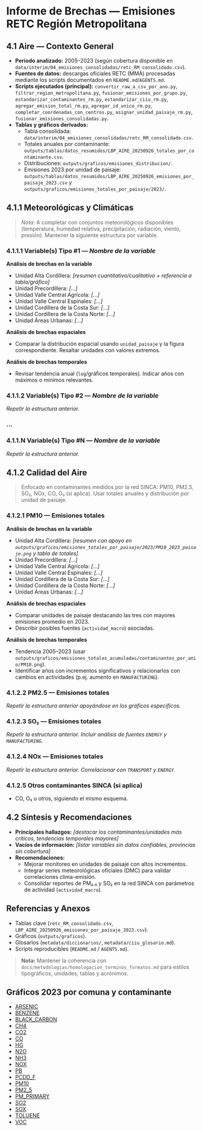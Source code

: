 # Informe de Brechas — Emisiones RETC Región Metropolitana

## 4.1 Aire — Contexto General
- **Periodo analizado:** 2005–2023 (según cobertura disponible en `data/interim/04_emisiones_consolidadas/retc_RM_consolidado.csv`).
- **Fuentes de datos:** descargas oficiales RETC (MMA) procesadas mediante los scripts documentados en `README.md`/`AGENTS.md`.
- **Scripts ejecutados (principal):** `convertir_raw_a_csv_por_ano.py`, `filtrar_region_metropolitana.py`, `fusionar_emisiones_por_grupo.py`, `estandarizar_contaminantes_rm.py`, `estandarizar_ciiu_rm.py`, `agregar_emision_total_rm.py`, `agregar_id_unico_rm.py`, `completar_coordenadas_con_centros.py`, `asignar_unidad_paisaje_rm.py`, `fusionar_emisiones_consolidadas.py`.
- **Tablas y gráficos derivados:**
  - Tabla consolidada: `data/interim/04_emisiones_consolidadas/retc_RM_consolidado.csv`.
  - Totales anuales por contaminante: `outputs/tablas/datos_resumidos/LBP_AIRE_20250926_totales_por_contaminante.csv`.
  - Distribuciones: `outputs/graficos/emisiones_distribucion/`.
  - Emisiones 2023 por unidad de paisaje: `outputs/tablas/datos_resumidos/LBP_AIRE_20250926_emisiones_por_paisaje_2023.csv` y `outputs/graficos/emisiones_totales_por_paisaje/2023/`.

## 4.1.1 Meteorológicas y Climáticas

> *Nota:* A completar con conjuntos meteorológicos disponibles (temperatura, humedad relativa, precipitación, radiación, viento, presión). Mantener la siguiente estructura por variable.

### 4.1.1.1 Variable(s) Tipo #1 — *Nombre de la variable*
**Análisis de brechas en la variable**  
- Unidad Alta Cordillera: _[resumen cuantitativo/cualitativo + referencia a tabla/gráfico]_  
- Unidad Precordillera: _[...]_  
- Unidad Valle Central Agrícola: _[...]_  
- Unidad Valle Central Espinales: _[...]_  
- Unidad Cordillera de la Costa Sur: _[...]_  
- Unidad Cordillera de la Costa Norte: _[...]_  
- Unidad Áreas Urbanas: _[...]_

**Análisis de brechas espaciales**  
- Comparar la distribución espacial usando `unidad_paisaje` y la figura correspondiente. Resaltar unidades con valores extremos.

**Análisis de brechas temporales**  
- Revisar tendencia anual (`log`/gráficos temporales). Indicar años con máximos o mínimos relevantes.

### 4.1.1.2 Variable(s) Tipo #2 — *Nombre de la variable*
_Repetir la estructura anterior._

### …
### 4.1.1.N Variable(s) Tipo #N — *Nombre de la variable*
_Repetir la estructura anterior._

## 4.1.2 Calidad del Aire

> Enfocado en contaminantes medidos por la red SINCA: PM10, PM2.5, SO₂, NOx, CO, O₃ (si aplica). Usar totales anuales y distribución por unidad de paisaje.

### 4.1.2.1 PM10 — Emisiones totales
**Análisis de brechas en la variable**  
- Unidad Alta Cordillera: _[resumen con apoyo en `outputs/graficos/emisiones_totales_por_paisaje/2023/PM10_2023_paisaje.png` y tabla de totales]_  
- Unidad Precordillera: _[...]_  
- Unidad Valle Central Agrícola: _[...]_  
- Unidad Valle Central Espinales: _[...]_  
- Unidad Cordillera de la Costa Sur: _[...]_  
- Unidad Cordillera de la Costa Norte: _[...]_  
- Unidad Áreas Urbanas: _[...]_

**Análisis de brechas espaciales**  
- Comparar unidades de paisaje destacando las tres con mayores emisiones promedio en 2023.  
- Describir posibles fuentes (`actividad_macro`) asociadas.

**Análisis de brechas temporales**  
- Tendencia 2005–2023 (usar `outputs/graficos/emisiones_totales_acumuladas/contaminantes_por_anio/PM10.png`).  
- Identificar años con incrementos significativos y relacionarlos con cambios en actividades (p.ej. aumento en `MANUFACTURING`).

### 4.1.2.2 PM2.5 — Emisiones totales
_Repetir la estructura anterior apoyándose en los gráficos específicos._

### 4.1.2.3 SO₂ — Emisiones totales
_Repetir la estructura anterior. Incluir análisis de fuentes `ENERGY` y `MANUFACTURING`._

### 4.1.2.4 NOx — Emisiones totales
_Repetir la estructura anterior. Correlacionar con `TRANSPORT` y `ENERGY`._

### 4.1.2.5 Otros contaminantes SINCA (si aplica)
- CO, O₃ u otros, siguiendo el mismo esquema.

## 4.2 Síntesis y Recomendaciones
- **Principales hallazgos:** _[destacar los contaminantes/unidades más críticos, tendencias temporales mayores]_  
- **Vacíos de información:** _[listar variables sin datos confiables, provincias sin cobertura]_  
- **Recomendaciones:**
  - Mejorar monitoreo en unidades de paisaje con altos incrementos.  
  - Integrar series meteorológicas oficiales (DMC) para validar correlaciones clima-emisión.  
  - Consolidar reportes de PM₂․₅ y SO₂ en la red SINCA con parámetros de actividad (`actividad_macro`).

## Referencias y Anexos
- Tablas clave (`retc_RM_consolidado.csv`, `LBP_AIRE_20250926_emisiones_por_paisaje_2023.csv`).
- Gráficos (`outputs/graficos`).
- Glosarios (`metadata/diccionarios/`, `metadata/ciiu_glosario.md`).
- Scripts reproducibles (`README.md` / `AGENTS.md`).

> **Nota:** Mantener la coherencia con `docs/metodologias/homologacion_terminos_formatos.md` para estilos tipográficos, unidades, tablas y acrónimos.

## Gráficos 2023 por comuna y contaminante
- [ARSENIC](https://github.com/cpatagon/retc-rm/blob/master/outputs/graficos/emisiones_acumuladas_2023/ARSENIC_comunas_2023.png)
- [BENZENE](https://github.com/cpatagon/retc-rm/blob/master/outputs/graficos/emisiones_acumuladas_2023/BENZENE_comunas_2023.png)
- [BLACK_CARBON](https://github.com/cpatagon/retc-rm/blob/master/outputs/graficos/emisiones_acumuladas_2023/BLACK_CARBON_comunas_2023.png)
- [CH4](https://github.com/cpatagon/retc-rm/blob/master/outputs/graficos/emisiones_acumuladas_2023/CH4_comunas_2023.png)
- [CO2](https://github.com/cpatagon/retc-rm/blob/master/outputs/graficos/emisiones_acumuladas_2023/CO2_comunas_2023.png)
- [CO](https://github.com/cpatagon/retc-rm/blob/master/outputs/graficos/emisiones_acumuladas_2023/CO_comunas_2023.png)
- [HG](https://github.com/cpatagon/retc-rm/blob/master/outputs/graficos/emisiones_acumuladas_2023/HG_comunas_2023.png)
- [N2O](https://github.com/cpatagon/retc-rm/blob/master/outputs/graficos/emisiones_acumuladas_2023/N2O_comunas_2023.png)
- [NH3](https://github.com/cpatagon/retc-rm/blob/master/outputs/graficos/emisiones_acumuladas_2023/NH3_comunas_2023.png)
- [NOX](https://github.com/cpatagon/retc-rm/blob/master/outputs/graficos/emisiones_acumuladas_2023/NOX_comunas_2023.png)
- [PB](https://github.com/cpatagon/retc-rm/blob/master/outputs/graficos/emisiones_acumuladas_2023/PB_comunas_2023.png)
- [PCDD_F](https://github.com/cpatagon/retc-rm/blob/master/outputs/graficos/emisiones_acumuladas_2023/PCDD_F_comunas_2023.png)
- [PM10](https://github.com/cpatagon/retc-rm/blob/master/outputs/graficos/emisiones_acumuladas_2023/PM10_comunas_2023.png)
- [PM2_5](https://github.com/cpatagon/retc-rm/blob/master/outputs/graficos/emisiones_acumuladas_2023/PM2_5_comunas_2023.png)
- [PM_PRIMARY](https://github.com/cpatagon/retc-rm/blob/master/outputs/graficos/emisiones_acumuladas_2023/PM_PRIMARY_comunas_2023.png)
- [SO2](https://github.com/cpatagon/retc-rm/blob/master/outputs/graficos/emisiones_acumuladas_2023/SO2_comunas_2023.png)
- [SOX](https://github.com/cpatagon/retc-rm/blob/master/outputs/graficos/emisiones_acumuladas_2023/SOX_comunas_2023.png)
- [TOLUENE](https://github.com/cpatagon/retc-rm/blob/master/outputs/graficos/emisiones_acumuladas_2023/TOLUENE_comunas_2023.png)
- [VOC](https://github.com/cpatagon/retc-rm/blob/master/outputs/graficos/emisiones_acumuladas_2023/VOC_comunas_2023.png)
